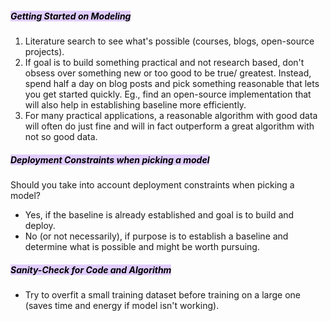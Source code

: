 ##### <mark style="background: #D2B3FFA6;">Getting Started on Modeling</mark>
1. Literature search to see what's possible (courses, blogs, open-source projects).
2. If goal is to build something practical and not research based, don't obsess over something new or too good to be true/ greatest. Instead, spend half a day on blog posts and pick something reasonable that lets you get started quickly. Eg., find an open-source implementation that will also help in establishing baseline more efficiently. 
3. For many practical applications, a reasonable algorithm with good data will often do just fine and will in fact outperform a great algorithm with not so good data.

##### <mark style="background: #D2B3FFA6;">Deployment Constraints when picking a model</mark>
Should you take into account deployment constraints when picking a model?
- Yes, if the baseline is already established and goal is to build and deploy.
- No (or not necessarily), if purpose is to establish a baseline and determine what is possible and might be worth pursuing.

##### <mark style="background: #D2B3FFA6;">Sanity-Check for Code and Algorithm</mark>
- Try to overfit a small training dataset before training on a large one (saves time and energy if model isn't working).